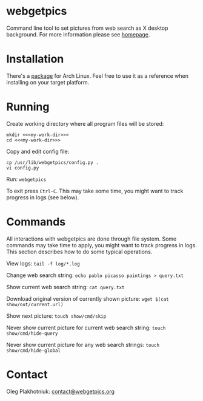 # webgetpics

Command line tool to set pictures from web search as X desktop background.
For more information please see [homepage](http://www.webgetpics.org).

# Installation

There's a [package](https://aur.archlinux.org/packages/webgetpics) for Arch
Linux. Feel free to use it as a reference when installing on your target
platform.

# Running

Create working directory where all program files will be stored:
```
mkdir <<<my-work-dir>>>
cd <<<my-work-dir>>>
```

Copy and edit config file:
```
cp /usr/lib/webgetpics/config.py .
vi config.py
```

Run: `webgetpics`

To exit press `Ctrl-C`.
This may take some time, you might want to track progress in logs (see below).

# Commands

All interactions with webgetpics are done through file system.
Some commands may take time to apply, you might want to track progress in logs.
This section describes how to do some typical operations.

View logs: `tail -f log/*.log`

Change web search string: `echo pablo picasso paintings > query.txt`

Show current web search string: `cat query.txt`

Download original version of currently shown picture:
  `wget $(cat show/out/current.url)`

Show next picture: `touch show/cmd/skip`

Never show current picture for current web search string:
  `touch show/cmd/hide-query`

Never show current picture for any web search strings:
  `touch show/cmd/hide-global`

# Contact

Oleg Plakhotniuk: contact@webgetpics.org

